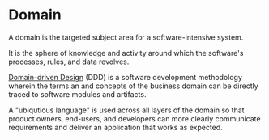 # Domain
A domain is the targeted subject area for a software-intensive system.

It is the sphere of knowledge and activity around which the software's processes, rules, and data revolves.

[Domain-driven Design](https://en.wikipedia.org/wiki/Domain-driven_design) (DDD) is a software development methodology wherein the terms an and concepts of the business domain can be directly traced to software modules and artifacts. 

A "ubiqutious language" is used across all layers of the domain so that product owners, end-users, and developers can more clearly communicate requirements and deliver an application that works as expected.